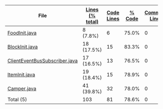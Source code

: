 
|File|[Lines (% total)](https://github.com/ItamarDenkberg/Camper/tree/1.16.5/Statistics/LinesDescending.md/)|[Code Lines](https://github.com/ItamarDenkberg/Camper/tree/1.16.5/Statistics/CodeDescending.md/)|[% Code](https://github.com/ItamarDenkberg/Camper/tree/1.16.5/Statistics/ProportionCodeDescending.md/)|[Comment Lines](https://github.com/ItamarDenkberg/Camper/tree/1.16.5/Statistics/CommentsAscending.md/)|[% Comment](https://github.com/ItamarDenkberg/Camper/tree/1.16.5/Statistics/ProportionCommentsDescending.md/)|[Blank Lines](https://github.com/ItamarDenkberg/Camper/tree/1.16.5/Statistics/BlanksDescending.md/)|[% Blank](https://github.com/ItamarDenkberg/Camper/tree/1.16.5/Statistics/ProportionBlanksDescending.md/)|
| --- | --- | --- | --- | --- | --- | --- | --- |
|[FoodInit.java](https://github.com/ItamarDenkberg/Camper/tree/1.16.5/./src/main/java/io/github/itamardenkberg/camper/core/init/FoodInit.java)|8 (7.8%)|6|75.0%|0|0.0%|2|25.0%|
|[BlockInit.java](https://github.com/ItamarDenkberg/Camper/tree/1.16.5/./src/main/java/io/github/itamardenkberg/camper/core/init/BlockInit.java)|18 (17.5%)|15|83.3%|0|0.0%|3|16.7%|
|[ClientEventBusSubscriber.java](https://github.com/ItamarDenkberg/Camper/tree/1.16.5/./src/main/java/io/github/itamardenkberg/camper/core/util/ClientEventBusSubscriber.java)|17 (16.5%)|13|76.5%|0|0.0%|4|23.5%|
|[ItemInit.java](https://github.com/ItamarDenkberg/Camper/tree/1.16.5/./src/main/java/io/github/itamardenkberg/camper/core/init/ItemInit.java)|19 (18.4%)|15|78.9%|0|0.0%|4|21.1%|
|[Camper.java](https://github.com/ItamarDenkberg/Camper/tree/1.16.5/./src/main/java/io/github/itamardenkberg/camper/Camper.java)|41 (39.8%)|32|78.0%|0|0.0%|9|22.0%|
|Total (5)|103|81|78.6%|0| 0.0%|22|21.4%|